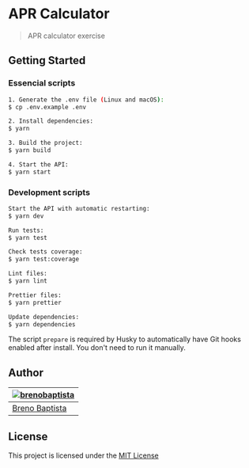 # APR Calculator

> APR calculator exercise

## Getting Started

### Essencial scripts

```sh
1. Generate the .env file (Linux and macOS):
$ cp .env.example .env

2. Install dependencies:
$ yarn

3. Build the project:
$ yarn build

4. Start the API:
$ yarn start
```

### Development scripts

```sh
Start the API with automatic restarting:
$ yarn dev

Run tests:
$ yarn test

Check tests coverage:
$ yarn test:coverage

Lint files:
$ yarn lint

Prettier files:
$ yarn prettier

Update dependencies:
$ yarn dependencies
```

The script `prepare` is required by Husky to automatically have Git hooks enabled after install. You don't need to run it manually.

## Author

| [![brenobaptista](https://avatars1.githubusercontent.com/u/47641641?s=120&v=4)](https://github.com/brenobaptista) |
| ----------------------------------------------------------------------------------------------------------------- |
| [Breno Baptista](https://github.com/brenobaptista)                                                                |

## License

This project is licensed under the [MIT License](/LICENSE)
